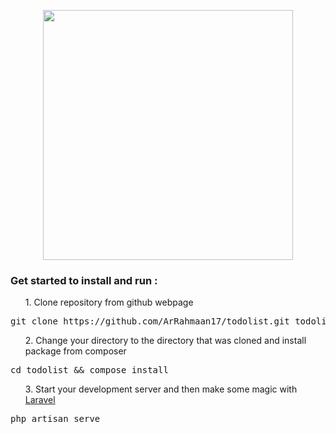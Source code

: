 <p align="center"><a href="https://laravel.com" target="_blank"><img src="https://raw.githubusercontent.com/laravel/art/master/logo-lockup/5%20SVG/2%20CMYK/1%20Full%20Color/laravel-logolockup-cmyk-red.svg" width="400"></a></p>


<h3>Get started to install and run :</h3>
<ul>1. Clone repository from github webpage</ul>
<pre>git clone https://github.com/ArRahmaan17/todolist.git todolist</pre>

<ul>2. Change your directory to the directory that was cloned and install package from composer</ul>
<pre>cd todolist && compose install</pre>

<ul>3. Start your development server and then make some magic with <a href="https://laravel.com/docs/" target="_blank">Laravel</a></ul>
<pre>php artisan serve</pre>

